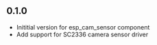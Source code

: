 ## 0.1.0

- Inititial version for esp_cam_sensor component
- Add support for SC2336 camera sensor driver
